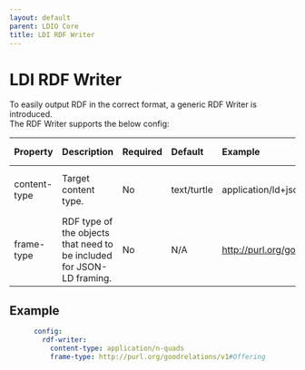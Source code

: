 ```yaml
---
layout: default
parent: LDIO Core
title: LDI RDF Writer
---
```


# LDI RDF Writer

To easily output RDF in the correct format, a generic RDF Writer is introduced.  
The RDF Writer supports the below config:


| Property     | Description                                                           | Required | Default     | Example                                   | Supported values                                              |
|:-------------|:----------------------------------------------------------------------|:---------|:------------|:------------------------------------------|:--------------------------------------------------------------|
| content-type | Target content type.                                                  | No       | text/turtle | application/ld+json                       | Any type supported by [Apache Jena](https://jena.apache.org/) |
| frame-type   | RDF type of the objects that need to be included for JSON-LD framing. | No       | N/A         | http://purl.org/goodrelations/v1#Offering | Any RDF type                                                  |

## Example
```yaml
      config:
        rdf-writer:
          content-type: application/n-quads
          frame-type: http://purl.org/goodrelations/v1#Offering
```